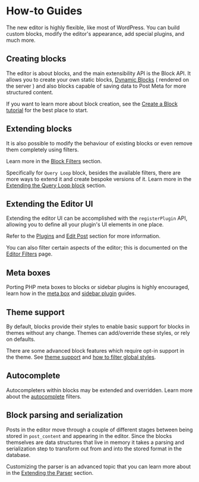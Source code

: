# How-to Guides

The new editor is highly flexible, like most of WordPress. You can build custom blocks, modify the editor's appearance, add special plugins, and much more.

## Creating blocks

The editor is about blocks, and the main extensibility API is the Block API. It allows you to create your own static blocks, [Dynamic Blocks](/docs/how-to-guides/block-tutorial/creating-dynamic-blocks.md) ( rendered on the server ) and also blocks capable of saving data to Post Meta for more structured content.

If you want to learn more about block creation, see the [Create a Block tutorial](/docs/getting-started/devenv/get-started-with-create-block.md) for the best place to start.

## Extending blocks

It is also possible to modify the behaviour of existing blocks or even remove them completely using filters.

Learn more in the [Block Filters](/docs/reference-guides/filters/block-filters.md) section.

Specifically for `Query Loop` block, besides the available filters, there are more ways to extend it and create bespoke versions of it. Learn more in the [Extending the Query Loop block](/docs/how-to-guides/block-tutorial/extending-the-query-loop-block.md) section.

## Extending the Editor UI

Extending the editor UI can be accomplished with the `registerPlugin` API, allowing you to define all your plugin's UI elements in one place.

Refer to the [Plugins](/packages/plugins/README.md) and [Edit Post](/packages/edit-post/README.md) section for more information.

You can also filter certain aspects of the editor; this is documented on the [Editor Filters](/docs/reference-guides/filters/editor-filters.md) page.

## Meta boxes

Porting PHP meta boxes to blocks or sidebar plugins is highly encouraged, learn how in the [meta box](/docs/how-to-guides/metabox.md) and [sidebar plugin](/docs/how-to-guides/plugin-sidebar-0.md) guides.

## Theme support

By default, blocks provide their styles to enable basic support for blocks in themes without any change. Themes can add/override these styles, or rely on defaults.

There are some advanced block features which require opt-in support in the theme. See [theme support](/docs/how-to-guides/themes/theme-support.md) and [how to filter global styles](/docs/reference-guides/filters/global-styles-filters.md).

## Autocomplete

Autocompleters within blocks may be extended and overridden. Learn more about the [autocomplete](/docs/reference-guides/filters/autocomplete-filters.md) filters.

## Block parsing and serialization

Posts in the editor move through a couple of different stages between being stored in `post_content` and appearing in the editor. Since the blocks themselves are data structures that live in memory it takes a parsing and serialization step to transform out from and into the stored format in the database.

Customizing the parser is an advanced topic that you can learn more about in the [Extending the Parser](/docs/reference-guides/filters/parser-filters.md) section.
